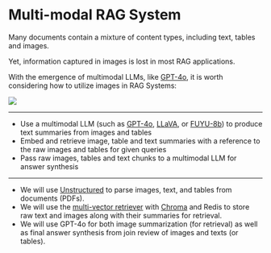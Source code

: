 # Multi-modal RAG System

Many documents contain a mixture of content types, including text, tables and images.

Yet, information captured in images is lost in most RAG applications.

With the emergence of multimodal LLMs, like [GPT-4o](https://openai.com/index/hello-gpt-4o/), it is worth considering how to utilize images in RAG Systems:

![](https://i.imgur.com/wcCDT38.gif)


---

* Use a multimodal LLM (such as [GPT-4o](https://openai.com/index/hello-gpt-4o/), [LLaVA](https://llava.hliu.cc/), or [FUYU-8b](https://www.adept.ai/blog/fuyu-8b)) to produce text summaries from images and tables
* Embed and retrieve image, table and text summaries with a reference to the raw images and tables for given queries
* Pass raw images, tables and text chunks to a multimodal LLM for answer synthesis   

---



* We will use [Unstructured](https://unstructured.io/) to parse images, text, and tables from documents (PDFs).
* We will use the [multi-vector retriever](https://python.langchain.com/docs/modules/data_connection/retrievers/multi_vector) with [Chroma](https://www.trychroma.com/) and Redis to store raw text and images along with their summaries for retrieval.
* We will use GPT-4o for both image summarization (for retrieval) as well as final answer synthesis from join review of images and texts (or tables).
